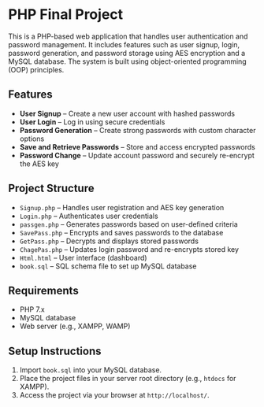 # PHP Final Project

This is a PHP-based web application that handles user authentication and password management. It includes features such as user signup, login, password generation, and password storage using AES encryption and a MySQL database. The system is built using object-oriented programming (OOP) principles.

## Features

- **User Signup** – Create a new user account with hashed passwords
- **User Login** – Log in using secure credentials
- **Password Generation** – Create strong passwords with custom character options
- **Save and Retrieve Passwords** – Store and access encrypted passwords
- **Password Change** – Update account password and securely re-encrypt the AES key

## Project Structure

- `Signup.php` – Handles user registration and AES key generation
- `Login.php` – Authenticates user credentials
- `passgen.php` – Generates passwords based on user-defined criteria
- `SavePass.php` – Encrypts and saves passwords to the database
- `GetPass.php` – Decrypts and displays stored passwords
- `ChagePas.php` – Updates login password and re-encrypts stored key
- `Html.html` – User interface (dashboard)
- `book.sql` – SQL schema file to set up MySQL database

## Requirements

- PHP 7.x 
- MySQL database
- Web server (e.g., XAMPP, WAMP)

## Setup Instructions

1. Import `book.sql` into your MySQL database.
2. Place the project files in your server root directory (e.g., `htdocs` for XAMPP).
3. Access the project via your browser at `http://localhost/`.
